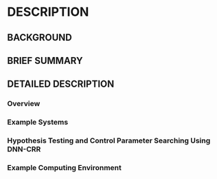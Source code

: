 # DESCRIPTION

## BACKGROUND

## BRIEF SUMMARY

## DETAILED DESCRIPTION

### Overview

### Example Systems

### Hypothesis Testing and Control Parameter Searching Using DNN-CRR

### Example Computing Environment

